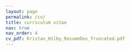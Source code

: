 ```yaml
---
layout: page
permalink: /cv/
title: curriculum vitae
nav: true
nav_order: 4
cv_pdf: Kristan_Hilby_ResumeDos_Truncated.pdf
---
```

<object data="../assets/pdf/Kristan_Hilby_ResumeDos_Truncated.pdf" width="1000" height="3500" type='application/pdf'></object>